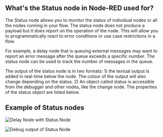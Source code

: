 ## What's the Status node in Node-RED used for?
The Status node allows you to monitor the status of individual nodes or all the nodes running in your flow. The status node does not produce a payload but it does report on the operation of the node. This will allow you to programmatically react to error conditions or use case restrictions in a flow.

For example, a delay node that is queuing external messages may want to report an error message after the queue exceeds a specific number. The status node can be used to track the number of messages in the queue.

The output of the status node is in two formats: 1) the textual output is added in real-time below the node. The colour of the output will also change depending on the status. 2) An object called status is accessible from the debugger and other nodes, like the change node.  The properties of the status object are listed below.

## Example of Status nodes

![Delay Node with Status Node](./images/status-node.png)

![Debug output of Status Node](./images/status-node-output.png)

